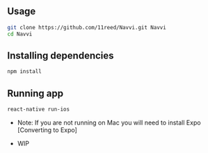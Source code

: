 ## Usage
```bash
git clone https://github.com/11reed/Navvi.git Navvi
cd Navvi
```
## Installing dependencies 
```bash
npm install
```
## Running app
```bash
react-native run-ios
```
* Note: If you are not running on Mac you will need to install Expo [Converting to Expo]

* WIP


